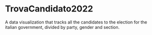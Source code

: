 # TrovaCandidato2022
A data visualization that tracks all the candidates to the election for the italian government, divided by party, gender and section. 
